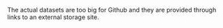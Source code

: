 The actual datasets are too big for Github and they are provided through links to an external storage site.
